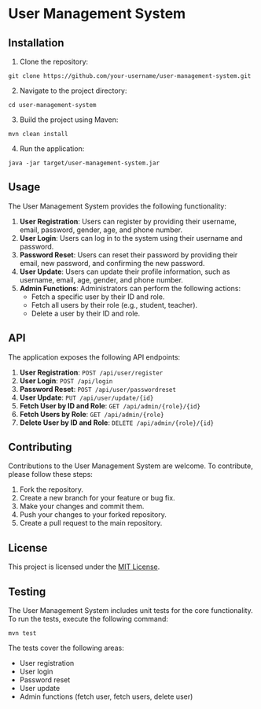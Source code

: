 # User Management System

## Installation

1. Clone the repository:
```
git clone https://github.com/your-username/user-management-system.git
```
2. Navigate to the project directory:
```
cd user-management-system
```
3. Build the project using Maven:
```
mvn clean install
```
4. Run the application:
```
java -jar target/user-management-system.jar
```

## Usage

The User Management System provides the following functionality:

1. **User Registration**: Users can register by providing their username, email, password, gender, age, and phone number.
2. **User Login**: Users can log in to the system using their username and password.
3. **Password Reset**: Users can reset their password by providing their email, new password, and confirming the new password.
4. **User Update**: Users can update their profile information, such as username, email, age, gender, and phone number.
5. **Admin Functions**: Administrators can perform the following actions:
   - Fetch a specific user by their ID and role.
   - Fetch all users by their role (e.g., student, teacher).
   - Delete a user by their ID and role.

## API

The application exposes the following API endpoints:

1. **User Registration**: `POST /api/user/register`
2. **User Login**: `POST /api/login`
3. **Password Reset**: `POST /api/user/passwordreset`
4. **User Update**: `PUT /api/user/update/{id}`
5. **Fetch User by ID and Role**: `GET /api/admin/{role}/{id}`
6. **Fetch Users by Role**: `GET /api/admin/{role}`
7. **Delete User by ID and Role**: `DELETE /api/admin/{role}/{id}`

## Contributing

Contributions to the User Management System are welcome. To contribute, please follow these steps:

1. Fork the repository.
2. Create a new branch for your feature or bug fix.
3. Make your changes and commit them.
4. Push your changes to your forked repository.
5. Create a pull request to the main repository.

## License

This project is licensed under the [MIT License](LICENSE).

## Testing

The User Management System includes unit tests for the core functionality. To run the tests, execute the following command:

```
mvn test
```

The tests cover the following areas:

- User registration
- User login
- Password reset
- User update
- Admin functions (fetch user, fetch users, delete user)
